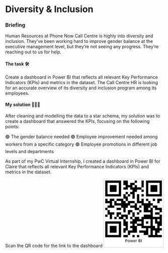 # Diversity & Inclusion

### Briefing

Human Resources at Phone Now Call Centre is highly into diversity and inclusion. They’ve been working hard to improve gender balance at the executive management level, but they’re not seeing any progress. They’re reaching out to us for help.

#### The task 🛠️

Create a dashboard in Power BI that reflects all relevant Key Performance Indicators (KPIs) and metrics in the dataset. The Call Centre HR is looking for an accurate overview of its diversity and inclusion program among its employees.

#### My solution 👨🏻‍💻

After cleaning and modelling the data to a star schema, my solution was to create a dashboard that answered the KPIs, focusing on the following points:

🟢   The gender balance needed
🟢   Employee improvement needed among workers from a specific category
🟢   Employee promotions in different job levels and departments

As part of my PwC Virtual Internship, I created a dashboard in Power BI for Claire that reflects all relevant Key Performance Indicators (KPIs) and metrics in the dataset. 

Scan the QR code for the link to the dashboard
![image](https://github.com/AdrijeGuha/Diversity-and-Inclusion/blob/62d3dbf8c8d646bd112cb87b55e7a443ee896085/images/HR-Diversity%20%26%20Incusion.jpg)
